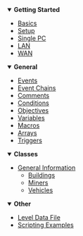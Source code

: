 <!-- docs/_sidebar.md -->

<details open>
<summary><b>Getting Started</b></summary>

- [Basics](README)
- [Setup](_pages/setup0)
 - [Single PC](_pages/setup1)
 - [LAN](_pages/setup2)
 - [WAN](_pages/setup3)
	
</details>

<details open>
<summary><b>General</b></summary>

- [Events](_pages/Events)
- [Event Chains](_pages/EventChains)
- [Comments](_pages/Comments)
- [Conditions](_pages/Conditions)
- [Objectives](_pages/Objectives)
- [Variables](_pages/Variables)
 - [Macros](_pages/Macros)
 - [Arrays](_pages/Arrays)
- [Triggers](_pages/Triggers)

</details>

<details open>
<summary><b>Classes</b></summary>

- [General Information](_pages/Classes)
	- [Buildings](_pages/ClassesBuildings)
	- [Miners](_pages/ClassesMiners)
	- [Vehicles](_pages/ClassesVehicles)

</details>

<details open>
<summary><b>Other</b></summary>

- [Level Data File](_pages/LevelDataFile)
- [Scripting Examples](_pages/ScriptingExamples)

</details>
